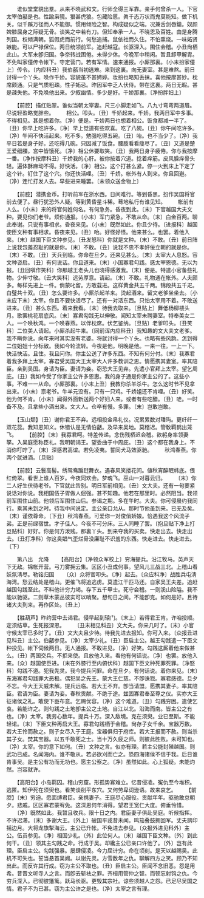 <!-- { "loadSidebar": true } -->
　　谁似堂堂貌出羣。从来不晓武和文。行师全得三军靠。亲手何曾杀一人。下官太宰伯嚭是也。性踰枭獍。狠甚虎狼。包藏险慝。眞千态万状而鬼莫能知。做下机关。似千蹊万径而人不能御。惯用倾险之智。构成疑似之端。况兼舌剑唇鎗。奴颜婢膝屈身之际疑无骨。谈笑之中若有刀。但知奉承一人。不晓恩及百姓。由是身腾列国。权倾满朝。狐假虎而前行。何愁追捕。鼠依社而久住。不怕熏烧。一味妬贤嫉能。可以尸禄保位。两日统领前军。追赶越寇。长驱深入。围住会稽。小丑尙栖此山。大军未卽归国。争奈转战困倦。未得少休。今晚军中稍闲。暂且卸甲解胄。不免叫家僮传令帐下。守定营门。若有军情。速来通报。小厮那裏。〔小末扮家僮上〕传令。〔内应科丑〕我伯嚭当初逃难。来到这裏。向无妻室。甚是难熬。前日讨得一个丫头。唤作千娇。容貌虽不甚娉婷。妆扮也略知丢抹。喜他按摩甚妙。枕席颇通。只是气质粗疎。性子妬忌。昨因军中乏人伏侍。带在这裏。两日无暇。甚是疎失他。不免唤他出来。少叙幽情。多少是好。千娇那裏。〔净扮胖妇上〕 

　　【前腔】描红贴翠。谁似当朝太宰妻。尺三小脚走如飞。八九寸弯弯两道眉。尽说轻盈略觉胖些。 
　　相公。叩头。〔丑〕千娇起来。千娇。我两日军中多事。不得相见。甚是想着你。〔净〕便是。千娇两日也想着相公。饭食都减一半了。〔丑〕你早上吃许多。〔净〕早上觉道有些欢喜。吃了八碗。〔丑〕你午间吃许多。〔净〕午间不快活起来。吃不多。勉强吃得五碗。〔丑〕咍。也不当少了。〔净〕我平日若是身子好。还吃得几碗。只因减了饭食。腰肢看看瘦尽了。〔丑〕又道是楚王爱细腰。宫中皆饿死。〔净〕相公休要取笑。〔丑〕我两日身子疲倦。你与我按摩一番。〔净作按摩科丑〕千娇我的心肝。被你按着穴道。捻着痒筋。皮风臊痒骨头轻。遍体酥麻动不得。好快活。〔净〕相公。这个打甚么紧。停一火到床上下定了这个针。钉住了这个穴。你还快活哩。〔丑〕千娇。帐外有人到来。你且回避。〔净〕连忙打发人去。早些进来睡罢。〔末领众送金物上〕 

　　【前腔】潜携金币。打听前军在浙水西。日间难行。等到昏黑。扮作吴国将官前去便了。昼行犹恐外人疑。等到黄昏星斗稀。蓦地私行有谁见知。 
　　帐前有人么。〔小末〕来的将官何姓何名。有何急务。昏夜到此。〔末〕下官越国大夫文种。要见你们老爷。烦你通报。〔小末〕军门紧急。不敢从命。〔末〕白金百两。聊此奉谢。只说有事相求。昏夜来见。〔小末〕旣然如此。你且少待。〔进报科〕越国使臣文种有事相求。昏夜来见。〔丑〕咍。好怪好怪。他来甚么。也罢。着他入来。〔末〕越国下臣文种参见。〔丑发怒科〕你就是文种。〔末〕不敢。〔丑〕前日阵上说我包羞忍耻的就是你。〔末〕不敢。〔丑〕说我不忠不孝奸佞立朝的就是你。〔末〕不敢。〔丑〕天兵到临。你命在旦夕。还来见甚么。〔末〕太宰大人息怒。容文种咨启。〔丑〕有何说话。你且道来。〔末〕小国寡君勾践。感太宰恩德。无以为报。〔丑回嗔作笑科〕你那越王老头儿也晓得感激我。〔末〕便是。特遣小官备些礼物。少伸寸敬。〔丑大笑科〕远劳厚意。请起。〔末〕不敢。礼物通在帐外。人夫颇多。每样先进上一件。倘蒙叱留。方敢载进。这样黄金共五千两。锦段共五千疋。白璧共十双。〔丑〕怎么要许多。小厮杀起羊来。烫起酒来。留文老爹坐坐去。〔小末应下末〕太宰。你且不要快活尽了。还有一对活东西。只怕太宰用不着。不敢送进来。〔丑〕甚么东西。着来我看。〔末〕待我去取来。〔旦贴上〕舞低杨柳楼头月。歌罢桃花扇底风。〔末〕寡君勾践无以伸敬。闻知太宰未聘妻室。特奉美女二人。一个唤秋鸿。一个唤春燕。以伴枕席。伏乞鉴纳。〔旦贴〕老爹叩头。〔丑笑科〕二位美人请起。小厮杀起牛来。〔同前诨内应科丑〕我知趣的文大夫文老爹。我不瞒你说。向年来时其实没有老婆。将就讨得一个丫头。也略有些风韵。怎到得二位姐姐十分标致。我如今轮流转。今夜是他。明晚是他。一来一往。一上一下。快活快活。且住。我且问你。你主公送了许多东西。不知有何分付。〔末〕我寡君着我多拜上太宰。寡君受吴国大王太宰大人许多教训之恩。情愿携其妻室。率其陪臣。亲到吴国。身请为臣。妻请为妾。窃恐大王见弃。先遣小官拜上太宰。望乞周庇。〔丑〕我如今受了你家主公许多恩惠。我的身子通是你家主公的了。这些小事。不难一一从命。小厮那裏。〔小末上丑〕我教你杀羊杀牛。怎么这时节不见拿出来。〔小末〕禀老爷。牛羊元没有。只有一只鸡。千娇姐还不肯哩。〔丑〕好笑。他为何不肯。〔小末〕闻得外面新送两个好妇人来。或者有些吃醋。〔丑〕唗。一时备不及。且拿些小酒出来。文大人。仓卒有慢。多罪。〔末〕岂敢岂敢。 

　　【玉山颓】〔丑〕谢你君王不弃。远相投金帛礼仪。况累累数对璠玙。更纤纤一双花蕊。我知恩知义。休错认是无情伯嚭。及早来吴地。莫稽迟。管敎羁鹤出笼飞。 
　　【前腔】〔末〕我寡君呵。特差传递。念伤残栖迟会稽。欲躬身率领妻孥。入吴庭愿称臣礼。我明朝谒王。望委曲于中周庇。〔丑〕这个都在我身上。不消你叮咛了。〔末〕深感君高谊。若免凌夷。誓同犬马效驱驰。 
　　秋鸿春燕。你两个就进酒。〔旦贴〕 

　　【前腔】云鬟高髻。绣鸳鸯蹁跹舞衣。遇春风笑搂花间。値秋宵醉眠帏底。偎红倚翠。看世上谁人百岁。今夜同欢会。梦魂飞。巫山一对暮云归。 
　　〔末〕你二人好生伏待老爷。下官就此吿别。明日军前相见。〔丑〕文大夫。还有一句要紧说话对你说。我相国伍子胥做人倔强。甚不知趣。他若在那里时。必然阻当。我领前军围住山前。他领后军围住山后。参谒之期。多在午时。大夫。你可侵晨约我同行。乘其未到之时。待我中间说定。主公亲口允从。那时节他虽到来。已无及矣。〔末〕谨依尊命。〔下丑〕秋鸿春燕。可爱你一对俊俏娇娘。恰遇我这个风流子弟。正是前绿宿世。才子佳人。今夜不可分床。三人同睡了罢。〔抱旦贴下净上打旦贴科〕好好。你是何方泼贱。那裏丫头。到来夺我的买卖。快走出去。快走出去。〔丑打净科〕你这臭娼气歪烂骨没廉耻不识羞的东西。快走进去。快走进去。〔下〕 

　　第八出　允降 
　　【高阳台】〔净领众军校上〕穷海提兵。沿江牧马。英声天下无敌。锦帐开营。弓刀雾拥云集。区区小丑成何事。望风儿三战三北。上稽山看妖氛淸尽。勒铭归国 
　　〔众〕众将官叩头。〔净〕起去。〔众应科净〕战胜兵屯淸海湾。愁云结处是稽山。更催飞将追逃虏。莫遣江干匹马还。自家吴王夫差。追赶越国勾践至此。不料他计穷力竭。存下五千甲士。死守会稽。一则溪山险隘。我不能以驰驱。二则草木蒙丛彼实可以哨聚。想旬日之间。不能卽克。如何是好。且待诸大夫到来。再作区处。〔丑上〕 

　　【胜葫芦】昨约营中去谒君。侵早起到辕门。〔末上〕若得君王肯。许咱投顺。定须结草。生死报深恩。 
　　〔丑末相见科丑〕文大夫。你来几时了。〔末〕小官守候太宰已多时了。〔丑〕文大夫且少待。待我先进去报知。你可入来。〔众报丑进见科丑〕主公。伯嚭参见。〔净〕太宰少礼。〔丑〕臣启主公。越王勾践遣一下臣文种投见。帐下伺候两日。无人通报。不敢进见。〔净〕好笑。勾践这厮着他来做甚么。〔丑〕两国交兵。不拒来使。且放他入来。看他有何话说。〔净〕也罢。放他入来。〔众〕越国使臣进。〔末在外膝行至内俯伏科〕越国下臣文种死罪死罪。〔净怒科〕勾践不道。犯我先灵。我今提兵问罪。命在旦夕。有何话说。着你来见。〔末〕东海寡君勾践罪大恶极。偶犯吴之先王。蒙大王仁慈。不卽诛戮。寡君感德。旦夕不忘。今大王天威未解。提兵远临。若大王不弃。卽当请盟。愿携其妻子。率其陪臣。君请为臣。妻请为妾。春秋贡献。不绝于途。兹固寡君奉至尊之仪。实亦大王征诸侯之礼。敢使下臣布意。乞赐优容。〔净〕这个难道。〔丑〕勾践穷困。遣使乞哀。若能许之。则勾践之土地卽主公之土地。自江以北。沿海而南。皆主公之有也。〔净〕太宰。我劳心数年。提兵十万。深入敌境。克在须臾。业已至斯。不能轻诺。〔末〕下臣文种再启大王。寡君勾践栖于会稽。尙存子女千余。宝器万数。若大王怜而赦之。则子女尽入于王庭。宝器俱归于府库。若大王报而不赦。则当杀其子女。焚其宝器。以五千敢死之士。当十万久疲之师。则彼此胜败。未可知也。〔净〕太宰。你的意下如何。〔丑〕文种之言。似亦有理。若主公能封殖越国。则武功已成。名闻海内。谁不敬从。若必欲刈而亡之。恐四海诸侯不信于我。后日谁肯事吴。是主公有功而无功也。愿主公察之。〔净〕虽然如此。心上狐疑。未能灼然。岂容就许。 

　　【高阳台】小岛羁囚。稽山穷窟。形孤势寡难立。忆昔侵凌。寃仇至今堆积。逃匿。知伊死在须臾也。看笑谈削平东穴。又何劳卑词逊语。故来哀乞。 
　　【前腔】〔末〕穷迫。愿面缚君臣。亲携妻子。王庭尽心服役。贡献年年。驱驰敢怠朝夕。悲戚。区区寡君蒙宥免。这深恩何年消得。望君王宽仁大度。俯垂怜惜。 
　　〔净〕旣然如此。我暂且收兵。限十日之内。君臣妻子俱赴吴庭。听候指挥。不许迟滞。〔末〕多谢大王。〔外上〕破国平戎昔未闻。鸣笳叠鼓拥回军。丈夫鹊印摇边月。大将龙旗掣海云。主公已升帐。不免进去参见。〔众报外进见科外〕主公。伍员参见。〔净〕相国少礼。〔外〕此位何人。〔末〕越国下臣文种。〔外〕到此何干。〔丑〕领其主勾践之命。行成于吴。却纔主公已亲口许他了。〔外〕岂有此理。臣启主公。勾践强暴。屡肆侵凌。今力屈计穷。命在顷刻。是天以越赐吴。此机不可失也。誓当悬首吴阙。以谢先灵。方雪数年之仇。聊解四方之笑。顾乃不知出此。而反许其行成。窃为主公不取也。〔丑〕臣启主公。臣闻不念旧恶。怨是用希。昔晋文听寺人之言。而卽去斩袪之罪。齐桓用管仲之智。而顿忘射钩之仇。今穷兵深入。已彻彼籓篱。跃马长驱。更毁其宗社。谅些须越人之怨。已足尽吴国之情。君子不为已甚。窃为主公许之是也。〔净〕太宰之言有理。 

